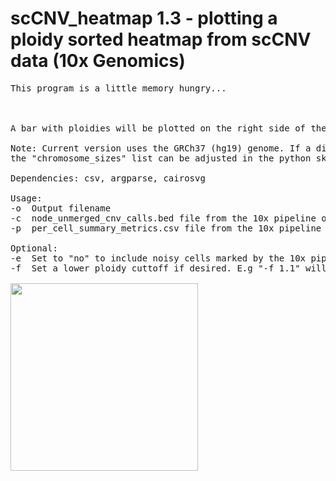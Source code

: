 # scCNV_heatmap 1.3 - plotting a ploidy sorted heatmap from scCNV data (10x Genomics)
<pre>
This program is a little memory hungry...



A bar with ploidies will be plotted on the right side of the heatmap.

Note: Current version uses the GRCh37 (hg19) genome. If a different species or genome build is desired, 
the "chromosome_sizes" list can be adjusted in the python skript.

Dependencies: csv, argparse, cairosvg

Usage:
-o  Output filename
-c  node_unmerged_cnv_calls.bed file from the 10x pipeline output
-p  per_cell_summary_metrics.csv file from the 10x pipeline output

Optional:
-e  Set to "no" to include noisy cells marked by the 10x pipeline. Default is "yes"
-f  Set a lower ploidy cuttoff if desired. E.g "-f 1.1" will exclude all cells with a ploidy lower than 1.1

<img src="https://raw.githubusercontent.com/StefanKurtenbach/scCNV_heatmap/master/heatmap.png" width = "300">

</pre>
